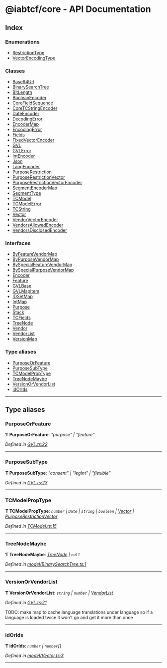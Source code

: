 
#  @iabtcf/core - API Documentation

## Index

### Enumerations

* [RestrictionType](enums/restrictiontype.md)
* [VectorEncodingType](enums/vectorencodingtype.md)

### Classes

* [Base64Url](classes/base64url.md)
* [BinarySearchTree](classes/binarysearchtree.md)
* [BitLength](classes/bitlength.md)
* [BooleanEncoder](classes/booleanencoder.md)
* [CoreFieldSequence](classes/corefieldsequence.md)
* [CoreTCStringEncoder](classes/coretcstringencoder.md)
* [DateEncoder](classes/dateencoder.md)
* [DecodingError](classes/decodingerror.md)
* [EncoderMap](classes/encodermap.md)
* [EncodingError](classes/encodingerror.md)
* [Fields](classes/fields.md)
* [FixedVectorEncoder](classes/fixedvectorencoder.md)
* [GVL](classes/gvl.md)
* [GVLError](classes/gvlerror.md)
* [IntEncoder](classes/intencoder.md)
* [Json](classes/json.md)
* [LangEncoder](classes/langencoder.md)
* [PurposeRestriction](classes/purposerestriction.md)
* [PurposeRestrictionVector](classes/purposerestrictionvector.md)
* [PurposeRestrictionVectorEncoder](classes/purposerestrictionvectorencoder.md)
* [SegmentEncoderMap](classes/segmentencodermap.md)
* [SegmentType](classes/segmenttype.md)
* [TCModel](classes/tcmodel.md)
* [TCModelError](classes/tcmodelerror.md)
* [TCString](classes/tcstring.md)
* [Vector](classes/vector.md)
* [VendorVectorEncoder](classes/vendorvectorencoder.md)
* [VendorsAllowedEncoder](classes/vendorsallowedencoder.md)
* [VendorsDisclosedEncoder](classes/vendorsdisclosedencoder.md)

### Interfaces

* [ByFeatureVendorMap](interfaces/byfeaturevendormap.md)
* [ByPurposeVendorMap](interfaces/bypurposevendormap.md)
* [BySpecialFeatureVendorMap](interfaces/byspecialfeaturevendormap.md)
* [BySpecialPurposeVendorMap](interfaces/byspecialpurposevendormap.md)
* [Encoder](interfaces/encoder.md)
* [Feature](interfaces/feature.md)
* [GVLBase](interfaces/gvlbase.md)
* [GVLMapItem](interfaces/gvlmapitem.md)
* [IDSetMap](interfaces/idsetmap.md)
* [IntMap](interfaces/intmap.md)
* [Purpose](interfaces/purpose.md)
* [Stack](interfaces/stack.md)
* [TCFields](interfaces/tcfields.md)
* [TreeNode](interfaces/treenode.md)
* [Vendor](interfaces/vendor.md)
* [VendorList](interfaces/vendorlist.md)
* [VersionMap](interfaces/versionmap.md)

### Type aliases

* [PurposeOrFeature](#purposeorfeature)
* [PurposeSubType](#purposesubtype)
* [TCModelPropType](#tcmodelproptype)
* [TreeNodeMaybe](#treenodemaybe)
* [VersionOrVendorList](#versionorvendorlist)
* [idOrIds](#idorids)

---

## Type aliases

<a id="purposeorfeature"></a>

###  PurposeOrFeature

**Ƭ PurposeOrFeature**: *"purpose" \| "feature"*

*Defined in [GVL.ts:22](https://github.com/chrispaterson/iabtcf-es/blob/8981cba/modules/core/src/GVL.ts#L22)*

___
<a id="purposesubtype"></a>

###  PurposeSubType

**Ƭ PurposeSubType**: *"consent" \| "legInt" \| "flexible"*

*Defined in [GVL.ts:23](https://github.com/chrispaterson/iabtcf-es/blob/8981cba/modules/core/src/GVL.ts#L23)*

___
<a id="tcmodelproptype"></a>

###  TCModelPropType

**Ƭ TCModelPropType**: *`number` \| `Date` \| `string` \| `boolean` \| [Vector](classes/vector.md) \| [PurposeRestrictionVector](classes/purposerestrictionvector.md)*

*Defined in [TCModel.ts:15](https://github.com/chrispaterson/iabtcf-es/blob/8981cba/modules/core/src/TCModel.ts#L15)*

___
<a id="treenodemaybe"></a>

###  TreeNodeMaybe

**Ƭ TreeNodeMaybe**: *[TreeNode](interfaces/treenode.md) \| `null`*

*Defined in [model/BinarySearchTree.ts:1](https://github.com/chrispaterson/iabtcf-es/blob/8981cba/modules/core/src/model/BinarySearchTree.ts#L1)*

___
<a id="versionorvendorlist"></a>

###  VersionOrVendorList

**Ƭ VersionOrVendorList**: *`string` \| `number` \| [VendorList](interfaces/vendorlist.md)*

*Defined in [GVL.ts:21](https://github.com/chrispaterson/iabtcf-es/blob/8981cba/modules/core/src/GVL.ts#L21)*

TODO: make map to cache language translations under language so if a language is loaded twice it won't go and get it more than once

___
<a id="idorids"></a>

###  idOrIds

**Ƭ idOrIds**: *`number` \| `number`[]*

*Defined in [model/Vector.ts:3](https://github.com/chrispaterson/iabtcf-es/blob/8981cba/modules/core/src/model/Vector.ts#L3)*

___

